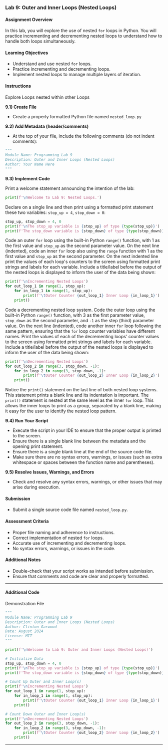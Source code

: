 ### Lab 9: Outer and Inner Loops (Nested Loops)

#### Assignment Overview
In this lab, you will explore the use of nested `for` loops in Python. You will practice incrementing and decrementing nested loops to understand how to handle both loops simultaneously.

#### Learning Objectives
- Understand and use nested `for` loops.
- Practice incrementing and decrementing loops.
- Implement nested loops to manage multiple layers of iteration.

#### Instructions
Explore Loops nested within other Loops

**9.1) Create File**
- Create a properly formatted Python file named `nested_loop.py`

**9.2) Add Metadata (header/comments)**
- At the top of your file, include the following comments (do not indent comments):
```python
"""
Module Name: Programming Lab 9
Description: Outer and Inner Loops (Nested Loops)
Author: Your Name Here
"""

```

**9.3) Implement Code**

Print a welcome statement announcing the intention of the lab:
```python
print(f'\nWelcome to Lab 9: Nested Loops.')
```

Declare on a single line and then print using a formatted print statement these two variables: `stop_up = 4`, `stop_down = 0`:
```python
stop_up, stop_down = 4, 0
print(f'\nThe stop_up variable is {stop_up} of type {type(stop_up)}')
print(f'The stop_down variable is {stop_down} of type {type(stop_down)}')
```

Code an outer `for` loop using the built-in Python `range()` function, with 1 as the first value and `stop_up` as the second parameter value. On the next line (indented), code an inner `for` loop also using the `range` function with 1 as the first value and `stop_up` as the second parameter. On the next indented line print the values of each loop's counters to the screen using formatted print strings and labels for each variable. Include a title/label before the output of the nested loops is displayed to inform the user of the data being shown:
```python
print(f'\nIncrementing Nested Loops')
for out_loop_1 in range(1, stop_up):
    for in_loop_1 in range(1, stop_up):
        print(f'\tOuter Counter {out_loop_1} Inner Loop {in_loop_1}')
    print()
```

Code a decrementing nested loop system. Code the outer loop using the built-in Python `range()` function, with 3 as the first parameter value, `stop_down` as the second parameter, and `-1` as the step (third) parameter value. On the next line (indented), code another inner `for` loop following the same pattern, ensuring that the `for` loop counter variables have different names. Print the values of each of the decrementing loops' counter values to the screen using formatted print strings and labels for each variable. Include a title/label before the output of the nested loops is displayed to inform the user of the data being shown:
```python
print(f'\nDecrementing Nested Loops')
for out_loop_2 in range(3, stop_down, -1):
    for in_loop_2 in range(3, stop_down, -1):
        print(f'\tOuter Counter {out_loop_2} Inner Loop {in_loop_2}')
    print()
```

Notice the `print()` statement on the last line of both nested loop systems. This statement prints a blank line and its indentation is important. The `print()` statement is nested at the same level as the inner `for` loop. This allows the inner loops to print as a group, separated by a blank line, making it easy for the user to identify the nested loop pattern.

**9.4) Run Your Script**

- Execute the script in your IDE to ensure that the proper output is printed to the screen.
- Ensure there is a single blank line between the metadata and the opening print statement.
- Ensure there is a single blank line at the end of the source code file.
- Make sure there are no syntax errors, warnings, or issues (such as extra whitespace or spaces between the function name and parentheses).

**9.5) Resolve Issues, Warnings, and Errors**
- Check and resolve any syntax errors, warnings, or other issues that may arise during execution.

#### Submission
- Submit a single source code file named `nested_loop.py`.

#### Assessment Criteria
- Proper file naming and adherence to instructions.
- Correct implementation of nested `for` loops.
- Accurate use of incrementing and decrementing loops.
- No syntax errors, warnings, or issues in the code.

#### Additional Notes
- Double-check that your script works as intended before submission.
- Ensure that comments and code are clear and properly formatted.

<hr>

#### Additional Code
Demonstration File 

```python
"""
Module Name: Programming Lab 9
Description: Outer and Inner Loops (Nested Loops)
Author: Clinton Garwood
Date: August 2024
License: MIT
"""

print(f'\nWelcome to Lab 9: Outer and Inner Loops (Nested Loops)')

# Initialize Data
stop_up, stop_down = 4, 0
print(f'\nThe stop_up variable is {stop_up} of type {type(stop_up)}')
print(f'The stop_down variable is {stop_down} of type {type(stop_down)}')

# Count Up Outer and Inner Loop(s)
print(f'\nIncrementing Nested Loops')
for out_loop_1 in range(1, stop_up):
    for in_loop_1 in range(1, stop_up):
        print(f'\tOuter Counter {out_loop_1} Inner Loop {in_loop_1}')
    print()

# Count Down Outer and Inner Loop(s)
print(f'\nDecrementing Nested Loops')
for out_loop_2 in range(3, stop_down, -1):
    for in_loop_2 in range(3, stop_down, -1):
        print(f'\tOuter Counter {out_loop_2} Inner Loop {in_loop_2}')
    print()

```

<hr>
